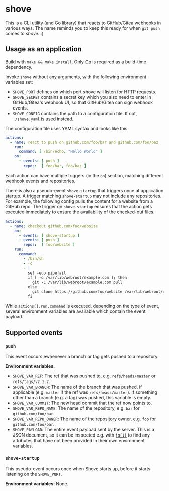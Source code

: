 # shove

This is a CLI utility (and Go library) that reacts to GitHub/Gitea webhooks in various ways.
The name reminds you to keep this ready for when `git push` comes to _shove_. :)

## Usage as an application

Build with `make && make install`. Only [Go](https://golang.org) is required as a build-time dependency.

Invoke `shove` without any arguments, with the following environment variables set:

- `SHOVE_PORT` defines on which port shove will listen for HTTP requests.
- `SHOVE_SECRET` contains a secret key which you also need to enter in GitHub/Gitea's
  webhook UI, so that GitHub/Gitea can sign webhook events.
- `SHOVE_CONFIG` contains the path to a configuration file. If not,
  `./shove.yaml` is used instead.

The configuration file uses YAML syntax and looks like this:

```yaml
actions:
  - name: react to push on github.com/foo/bar and github.com/foo/baz
    run:
      command: [ /bin/echo, "Hello World" ]
    on:
      - events: [ push ]
        repos:  [ foo/bar, foo/baz ]
```

Each action can have multiple triggers (in the `on`) section, matching
different webhook events and repositories.

There is also a pseudo-event `shove-startup` that triggers once at application
startup. A trigger matching `shove-startup` may not include any repositories.
For example, the following config pulls the content for a website from a GitHub
repo. The trigger on `shove-startup` ensures that the action gets executed
immediately to ensure the availability of the checked-out files.

```yaml
actions:
  - name: checkout github.com/foo/website
    on:
      - events: [ shove-startup ]
      - events: [ push ]
        repos:  [ foo/website ]
    run:
      command:
        - /bin/sh
        - -c
        - |
          set -euo pipefail
          if [ -d /var/lib/webroot/example.com ]; then
            git -C /var/lib/webroot/example.com pull
          else
            git clone https://github.com/foo/website /var/lib/webroot/example.com
          fi
```

While `actions[].run.command` is executed, depending on the type of event, several environment variables are available which contain the event payload.

## Supported events

### `push`

This event occurs ewhenever a branch or tag gets pushed to a repository.

**Environment variables:**

- `SHOVE_VAR_REF`: The ref that was pushed to, e.g. `refs/heads/master` or `refs/tags/v2.1.2`.
- `SHOVE_VAR_BRANCH`: The name of the branch that was pushed, if applicable (e.g. `master` if the ref was `refs/heads/master`). If something other than a branch (e.g. a tag) was pushed, this variable is empty.
- `SHOVE_VAR_COMMIT`: The new head commit that the ref now points to.
- `SHOVE_VAR_REPO_NAME`: The name of the repository, e.g. `bar` for `github.com/foo/bar`.
- `SHOVE_VAR_REPO_OWNER`: The name of the repository owner, e.g. `foo` for `github.com/foo/bar`.
- `SHOVE_PAYLOAD`: The entire event payload sent by the server. This is a JSON document, so it can be inspected e.g. with [`jq(1)`](https://stedolan.github.io/jq/) to find any attributes that have not been provided in their own environment variables.

### `shove-startup`

This pseudo-event occurs once when Shove starts up, before it starts listening on the `SHOVE_PORT`.

**Environment variables:** None.
